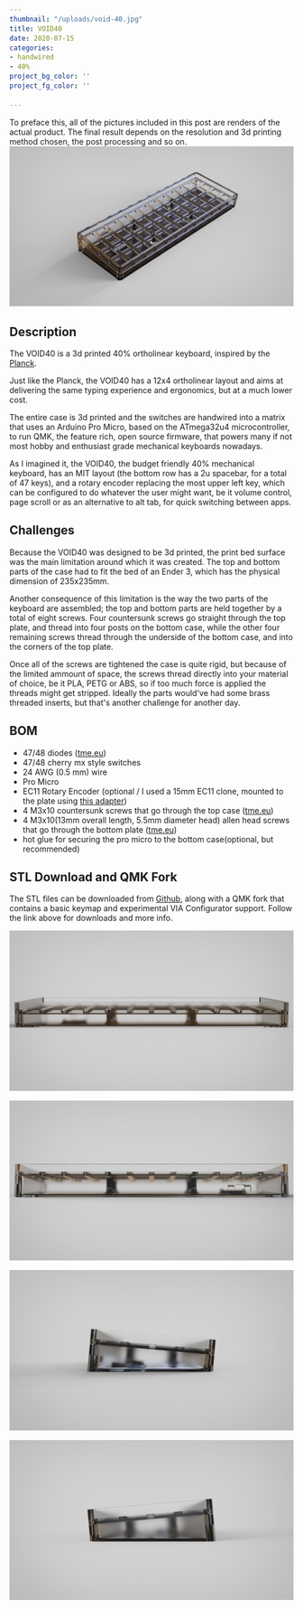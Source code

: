 ```yaml
---
thumbnail: "/uploads/void-40.jpg"
title: VOID40
date: 2020-07-15
categories:
- handwired
- 40%
project_bg_color: ''
project_fg_color: ''

---
```


To preface this, all of the pictures included in this post are renders of the actual product. The final result depends on the resolution and 3d printing method chosen, the post processing and so on.
![](/uploads/void40/VOID40-isometric.jpg)

## Description
The VOID40 is a 3d printed 40% ortholinear keyboard, inspired by the [Planck](https://olkb.com/collections/planck).

Just like the Planck, the VOID40 has a 12x4 ortholinear layout and aims at delivering the same typing experience and ergonomics, but at a much lower cost.

The entire case is 3d printed and the switches are handwired into a matrix that uses an Arduino Pro Micro, based on the ATmega32u4 microcontroller, to run QMK, the feature rich, open source firmware, that powers many if not most hobby and enthusiast grade mechanical keyboards nowadays.

As I imagined it, the VOID40, the budget friendly 40% mechanical keyboard, has an MIT layout (the bottom row has a 2u spacebar, for a total of 47 keys), and a rotary encoder replacing the most upper left key, which can be configured to do whatever the user might want, be it volume control, page scroll or as an alternative to alt tab, for quick switching between apps.

## Challenges
Because the VOID40 was designed to be 3d printed, the print bed surface was the main limitation around which it was created. The top and bottom parts of the case had to fit the bed of an Ender 3, which has the physical dimension of 235x235mm.

Another consequence of this limitation is the way the two parts of the keyboard are assembled; the top and bottom parts are held together by a total of eight screws. Four countersunk screws go straight through the top plate, and thread into four posts on the bottom case, while the other four remaining screws thread through the underside of the bottom case, and into the corners of the top plate.

Once all of the screws are tightened the case is quite rigid, but because of the limited ammount of space, the screws thread directly into your material of choice, be it PLA, PETG or ABS, so if too much force is applied the threads might get stripped. Ideally the parts would've had some brass threaded inserts, but that's another challenge for another day.

## BOM
- 47/48 diodes ([tme.eu](https://www.tme.eu/ro/en/details/1n4148-dio/tht-universal-diodes/diotec-semiconductor/1n4148/))
- 47/48 cherry mx style switches
- 24 AWG (0.5 mm) wire
- Pro Micro
- EC11 Rotary Encoder (optional / I used a 15mm EC11 clone, mounted to the plate using [this adapter](https://www.thingiverse.com/thing:3770166))
- 4 M3x10 countersunk screws that go through the top case ([tme.eu](https://www.tme.eu/ro/en/details/b3x10_bn661/bolts/bossard/1250752/))
- 4 M3x10(13mm overall length, 5.5mm diameter head) allen head screws that go through the bottom plate ([tme.eu](https://www.tme.eu/ro/en/details/m3x10_d912-a2/bolts/kraftberg/))
- hot glue for securing the pro micro to the bottom case(optional, but recommended)


## STL Download and QMK Fork
The STL files can be downloaded from [Github](https://github.com/victorlucachi/void40), along with a QMK fork that contains a basic keymap and experimental VIA Configurator support. Follow the link above for downloads and more info.


![](/uploads/void40/VOID40-front.jpg)

![](/uploads/void40/VOID40-back.jpg)

![](/uploads/void40/VOID40-left.jpg)

![](/uploads/void40/VOID40-right.jpg)
